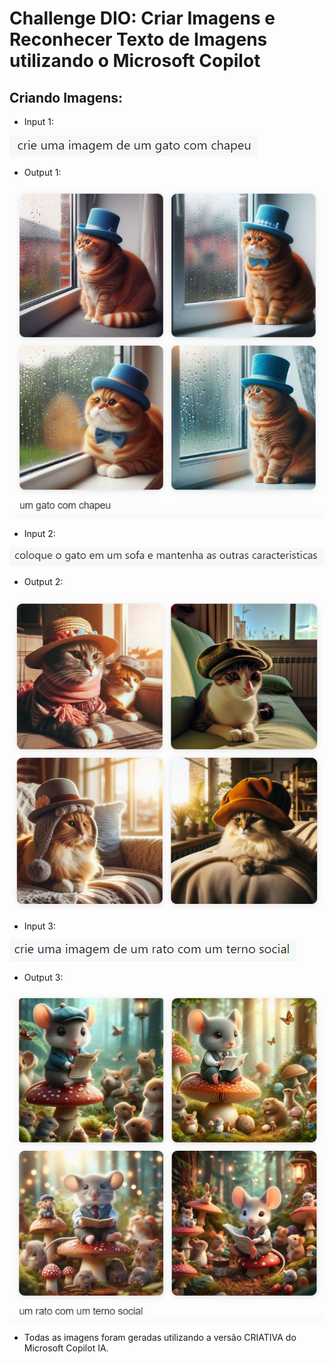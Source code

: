 # Challenge DIO: Criar Imagens e Reconhecer Texto de Imagens utilizando o Microsoft Copilot

## Criando Imagens:

- Input 1:

<img src="inputs/input1.png">

- Output 1:

<img src="outputs/output1.png">

</br>

- Input 2:

<img src="inputs/input2.png">

- Output 2:

<img src="outputs/output2.png">

</br>

- Input 3:

<img src="inputs/input3.png">

- Output 3:

<img src="outputs/output3.png">

</br>

- Todas as imagens foram geradas utilizando a versão CRIATIVA do Microsoft Copilot IA.
